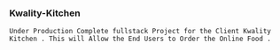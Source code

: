 ### Kwality-Kitchen

`Under Production Complete fullstack Project for the Client Kwality Kitchen . This will Allow the End Users to Order the Online Food .`

